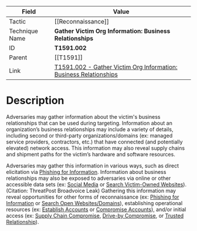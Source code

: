 
|Field|Value|
|---|---|
|Tactic|[[Reconnaissance]]|
|Technique Name|**Gather Victim Org Information: Business Relationships**|
|ID|**T1591.002**|
|Parent|[[T1591]]|
|Link|[T1591.002 - Gather Victim Org Information: Business Relationships](https://attack.mitre.org/techniques/T1591/002)|

# Description

Adversaries may gather information about the victim's business relationships that can be used during targeting. Information about an organization’s business relationships may include a variety of details, including second or third-party organizations/domains (ex: managed service providers, contractors, etc.) that have connected (and potentially elevated) network access. This information may also reveal supply chains and shipment paths for the victim’s hardware and software resources.

Adversaries may gather this information in various ways, such as direct elicitation via [Phishing for Information](https://attack.mitre.org/techniques/T1598). Information about business relationships may also be exposed to adversaries via online or other accessible data sets (ex: [Social Media](https://attack.mitre.org/techniques/T1593/001) or [Search Victim-Owned Websites](https://attack.mitre.org/techniques/T1594)).(Citation: ThreatPost Broadvoice Leak) Gathering this information may reveal opportunities for other forms of reconnaissance (ex: [Phishing for Information](https://attack.mitre.org/techniques/T1598) or [Search Open Websites/Domains](https://attack.mitre.org/techniques/T1593)), establishing operational resources (ex: [Establish Accounts](https://attack.mitre.org/techniques/T1585) or [Compromise Accounts](https://attack.mitre.org/techniques/T1586)), and/or initial access (ex: [Supply Chain Compromise](https://attack.mitre.org/techniques/T1195), [Drive-by Compromise](https://attack.mitre.org/techniques/T1189), or [Trusted Relationship](https://attack.mitre.org/techniques/T1199)).